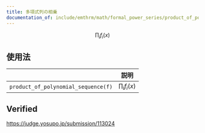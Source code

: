 ```yaml
---
title: 多項式列の相乗
documentation_of: include/emthrm/math/formal_power_series/product_of_polynomial_sequence.hpp
---
```


$$
  \prod_i f_i(x)
$$


## 使用法

||説明|
|:--:|:--:|
|`product_of_polynomial_sequence(f)`|$\prod_i f_i(x)$|


## Verified

https://judge.yosupo.jp/submission/113024
